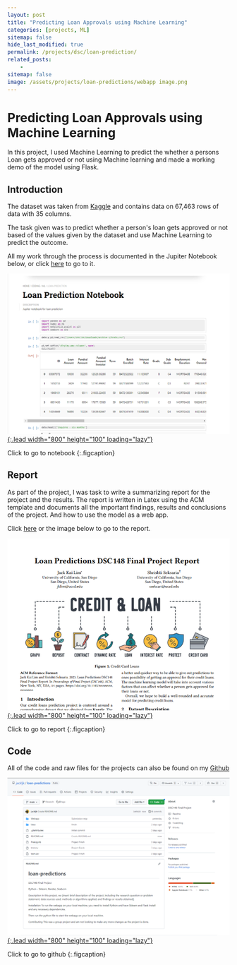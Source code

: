 ```yaml
---
layout: post
title: "Predicting Loan Approvals using Machine Learning"
categories: [projects, ML]
sitemap: false
hide_last_modified: true
permalink: /projects/dsc/loan-prediction/
related_posts:
    -
sitemap: false
image: /assets/projects/loan-predictions/webapp image.png
---
```


# Predicting Loan Approvals using Machine Learning
In this project, I used Machine Learning to predict the whether a persons Loan gets approved or not using Machine learning and made a working demo of the model using Flask.

## Introduction
The dataset was taken from [Kaggle](https://www.kaggle.com/datasets/hemanthsai7/loandefault) and contains data on 67,463 rows of data with 35 columns.

The task given was to predict whether a person's loan gets approved or not based of the values given by the dataset and use Machine Learning to predict the outcome.

All my work through the process is documented in the Jupiter Notebook below, or click [here](/coding/ML/loan-prediction/) to go to it.

[![Index Page](\assets\projects\loan-predictions/notebook.png){:.lead width="800" height="100" loading="lazy"}](/coding/ML/loan-prediction/)

Click to go to notebook
{:.figcaption}


## Report
As part of the project, I was task to write a summarizing report for the project and the results. The report is written in Latex using the ACM template 
and documents all the important findings, results and conclusions of the project. And how to use the model as a web app.

Click [here](\assets\projects\loan-predictions/report.pdf) or the image below to go to the report.

[![Index Page](\assets\projects\loan-predictions/report.png){:.lead width="800" height="100" loading="lazy"}](\assets\projects\loan-predictions/report.pdf)

Click to go to report
{:.figcaption}

## Code
All of the code and raw files for the projects can also be found on my [Github](https://github.com/jackljk/loan-predictions)

[![Index Page](\assets\projects\loan-predictions/github.png){:.lead width="800" height="100" loading="lazy"}](https://github.com/jackljk/loan-predictions)

Click to go to github
{:.figcaption}
